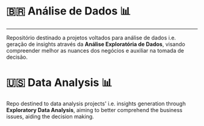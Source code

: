 # <span>&#x1f1e7;&#x1f1f7;</span> Análise de Dados :bar_chart:
___

Repositório destinado a projetos voltados para análise de dados i.e. geração de insights através da **Análise Exploratória de Dados**, visando compreender melhor as nuances dos negócios e auxiliar na tomada de decisão.

# :us: Data Analysis :bar_chart:

Repo destined to data analysis projects' i.e. insights generation through **Exploratory Data Analysis**, aiming to better comprehend the business issues, aiding the decision making.
